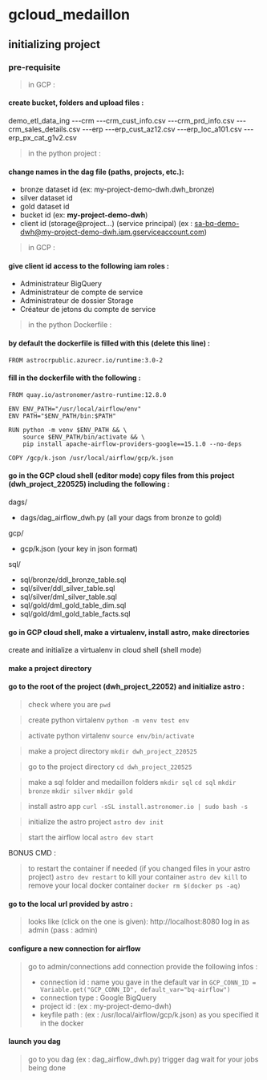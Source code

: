 # gcloud_medaillon

## initializing project 

### pre-requisite

> in GCP : 
#### create bucket, folders and upload files :

demo_etl_data_ing
    ---crm
        ---crm_cust_info.csv
        ---crm_prd_info.csv
        ---crm_sales_details.csv
    ---erp
        ---erp_cust_az12.csv
        ---erp_loc_a101.csv
        ---erp_px_cat_g1v2.csv


> in the python project : 
#### change names in the dag file (paths, projects, etc.):
- bronze dataset id (ex: my-project-demo-dwh.dwh_bronze)
- silver dataset id
- gold dataset id
- bucket id (ex: **my-project-demo-dwh**)
- client id (storage@project...) (service principal) (ex : sa-bq-demo-dwh@my-project-demo-dwh.iam.gserviceaccount.com)

> in GCP :
#### give client id access to the following iam roles :
- Administrateur BigQuery
- Administrateur de compte de service
- Administrateur de dossier Storage
- Créateur de jetons du compte de service

> in the python Dockerfile : 
#### by default the dockerfile is filled with this (delete this line) :

````
FROM astrocrpublic.azurecr.io/runtime:3.0-2
````

#### fill in the dockerfile with the following : 

```
FROM quay.io/astronomer/astro-runtime:12.8.0

ENV ENV_PATH="/usr/local/airflow/env"
ENV PATH="$ENV_PATH/bin:$PATH"

RUN python -m venv $ENV_PATH && \
    source $ENV_PATH/bin/activate && \
    pip install apache-airflow-providers-google==15.1.0 --no-deps

COPY /gcp/k.json /usr/local/airflow/gcp/k.json
```

#### go in the GCP cloud shell (editor mode) copy files from this project (dwh_project_220525) including the following :

dags/
- dags/dag_airflow_dwh.py (all your dags from bronze to gold)

gcp/
- gcp/k.json (your key in json format)

sql/
- sql/bronze/ddl_bronze_table.sql
- sql/silver/ddl_silver_table.sql
- sql/silver/dml_silver_table.sql
- sql/gold/dml_gold_table_dim.sql
- sql/gold/dml_gold_table_facts.sql


#### go in GCP cloud shell, make a virtualenv, install astro, make directories

create and initialize a virtualenv in cloud shell (shell mode)
#### make a project directory
#### go to the root of the project (dwh_project_22052) and initialize astro : 

>check where you are
> ```pwd```

>create python virtalenv 
>```python -m venv test env```

>activate python virtalenv 
>```source env/bin/activate```

>make a project directory
```mkdir dwh_project_220525```

>go to the project directory
``cd dwh_project_220525``

> make a sql folder and medaillon folders 
``mkdir sql``
``cd sql``
``mkdir bronze``
``mkdir silver``
``mkdir gold``

> install astro app
``curl -sSL install.astronomer.io | sudo bash -s``

> initialize the astro project
``astro dev init``

> start the airflow local 
``astro dev start``


BONUS CMD : 
> to restart the container if needed (if you changed files in your astro project)
``astro dev restart``
> to kill your container
``astro dev kill`` 
> to remove your local docker container
``docker rm $(docker ps -aq)``

#### go to the local url provided by astro :
> looks like (click on the one is given):
http://localhost:8080
> log in as admin (pass : admin)

#### configure a new connection for airflow
> go to admin/connections
> add connection
> provide the following infos :
> - connection id : name you gave in the default var in ``GCP_CONN_ID = Variable.get("GCP_CONN_ID", default_var="bq-airflow")``
> - connection type : Google BigQuery
> - project id : <my-gcp-project-id> (ex : my-project-demo-dwh) 
> - keyfile path : (ex : /usr/local/airflow/gcp/k.json) as you specified it in the docker

#### launch you dag
> go to you dag (ex : dag_airflow_dwh.py)
> trigger dag
> wait for your jobs being done